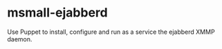 msmall-ejabberd
===============

Use Puppet to install, configure and run as a service the ejabberd XMMP daemon.
